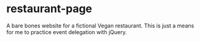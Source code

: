 # restaurant-page
A bare bones website for a fictional Vegan restaurant. This is just a means for me to practice event delegation with jQuery.

